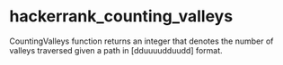 # hackerrank_counting_valleys
CountingValleys function returns an integer that denotes the number of valleys traversed given a path in [dduuuudduudd] format. 
